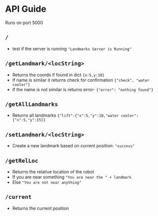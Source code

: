 # API Guide

Runs on port 5000

## ` / ` 
- test if the server is running `"Landmarks Server is Running"`

## ` /getLandmark/<locString> ` 
- Returns the coords if found in dict `{x:5,y:10}`
- If name is similar it returns check for confirmation `{"check", "water cooler"}`
- If the name is not similar is returns error- `{"error": "nothing found"}`

## `/getAllLandmarks`
- Returns all landmarks `{"lift":{"x":5,"y":10,"water cooler":{"x":5,"y":15}}`

## `/setLandmark/<locString>`
- Create a new landmark based on current position: `"success"`

## `/getRelLoc`
- Returns the relative location of the robot
- If you are near something  `"You are near the " + landmark`
- Else `"You are not near anything"`

## `/current`
- Returns the current position
